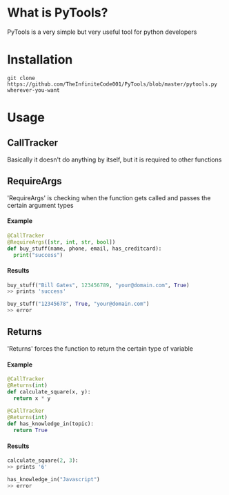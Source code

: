 # What is PyTools?
PyTools is a very simple but very useful tool for python developers

# Installation
`git clone https://github.com/TheInfiniteCode001/PyTools/blob/master/pytools.py wherever-you-want`

# Usage
## CallTracker
Basically it doesn't do anything by itself, but it is required to other functions

## RequireArgs
'RequireArgs' is checking when the function gets called and passes the certain argument types
#### Example
```py
@CallTracker
@RequireArgs([str, int, str, bool])
def buy_stuff(name, phone, email, has_creditcard):
  print("success")
```
#### Results
```py
buy_stuff("Bill Gates", 123456789, "your@domain.com", True)
>> prints 'success'

buy_stuff("12345678", True, "your@domain.com")
>> error
```
## Returns
'Returns' forces the function to return the certain type of variable
#### Example
```py
@CallTracker
@Returns(int)
def calculate_square(x, y):
  return x * y
  
@CallTracker
@Returns(int)
def has_knowledge_in(topic):
  return True
```
#### Results
```py
calculate_square(2, 3):
>> prints '6'

has_knowledge_in("Javascript")
>> error
```

